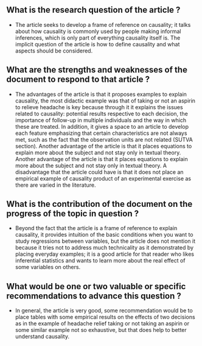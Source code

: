 ## What is the research question of the article ?

* The article seeks to develop a frame of reference on causality; it talks about how causality is commonly used by people making informal inferences, which is only part of everything causality itself is. The implicit question of the article is how to define causality and what aspects should be considered. 

## What are the strengths and weaknesses of the document to respond to that article ?

*   The advantages of the article is that it proposes examples to explain causality, the most didactic example was that of taking or not an aspirin to relieve headache is key because through it it explains the issues related to causality: potential results respective to each decision, the importance of follow-up in multiple individuals and the way in which these are treated. In addition, it gives a space to an article to develop each feature emphasizing that certain characteristics are not always met, such as the fact that the observation units are not related (SUTVA section). Another advantage of the article is that it places equations to explain more about the subject and not stay only in textual theory. Another advantage of the article is that it places equations to explain more about the subject and not stay only in textual theory. A disadvantage that the article could have is that it does not place an empirical example of causality product of an experimental exercise as there are varied in the literature. 

## What is the contribution of the document on the progress of the topic in question ?

*  Beyond the fact that the article is a frame of reference to explain causality, it provides intuition of the basic conditions when you want to study regressions between variables, but the article does not mention it because it tries not to address much technicality as it demonstrated by placing everyday examples; it is a good article for that reader who likes inferential statistics and wants to learn more about the real effect of some variables on others. 

## What would be one or two valuable or specific recommendations to advance this question ?

*  In general, the article is very good, some recommendation would be to place tables with some empirical results on the effects of two decisions as in the example of headache relief taking or not taking an aspirin or some similar example not so exhaustive, but that does help to better understand causality.